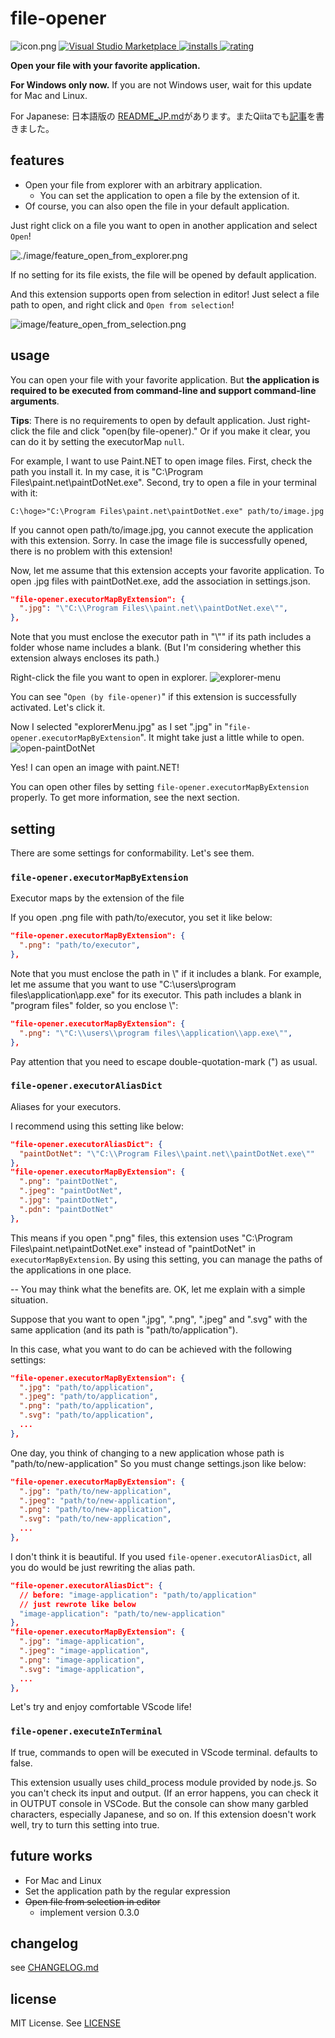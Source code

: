 # file-opener

![icon.png](image/icon.png)
[![Visual Studio Marketplace](https://vsmarketplacebadge.apphb.com/version/Take-Me1010.file-opener.svg) ![installs](https://vsmarketplacebadge.apphb.com/installs/Take-Me1010.file-opener.svg) ![rating](https://vsmarketplacebadge.apphb.com/rating/Take-Me1010.file-opener.svg)](https://marketplace.visualstudio.com/items?itemName=Take-Me1010.file-opener)

**Open your file with your favorite application.**

**For Windows only now.**
If you are not Windows user, wait for this update for Mac and Linux.

For Japanese: 日本語版の [README_JP.md](README_JP.md)があります。またQiitaでも[記事](https://qiita.com/take_me/items/eae56d8bf1fe05db05a0)を書きました。

## features

- Open your file from explorer with an arbitrary application.
  - You can set the application to open a file by the extension of it.
- Of course, you can also open the file in your default application.

Just right click on a file you want to open in another application and select `Open`!

![./image/feature_open_from_explorer.png](./image/feature_open_from_explorer.png)

If no setting for its file exists, the file will be opened by default application.

And this extension supports open from selection in editor!
Just select a file path to open, and right click and `Open from selection`!

![image/feature_open_from_selection.png](image/feature_open_from_selection.png)

## usage

You can open your file with your favorite application.
But **the application is required to be executed from command-line and support command-line arguments**.


**Tips**:
There is no requirements to open by default application.
Just right-click the file and click "open(by file-opener)."
Or if you make it clear, you can do it by setting the executorMap `null`.


For example, I want to use Paint.NET to open image files.
First, check the path you install it. In my case, it is "C:\Program Files\paint.net\paintDotNet.exe".
Second, try to open a file in your terminal with it:

```
C:\hoge>"C:\Program Files\paint.net\paintDotNet.exe" path/to/image.jpg
```

If you cannot open path/to/image.jpg, you cannot execute the application with this extension. Sorry.
In case the image file is successfully opened, there is no problem with this extension!

Now, let me assume that this extension accepts your favorite application.
To open .jpg files with paintDotNet.exe, add the association in settings.json.

```settings.json
"file-opener.executorMapByExtension": {
  ".jpg": "\"C:\\Program Files\\paint.net\\paintDotNet.exe\"",
},
```

Note that you must enclose the executor path in "\\"" if its path includes a folder whose name includes a blank.
(But I'm considering whether this extension always encloses its path.)

Right-click the file you want to open in explorer.
![explorer-menu](./image/explorerMenu.jpg)

You can see "`Open (by file-opener)`" if this extension is successfully activated.
Let's click it.

Now I selected "explorerMenu.jpg" as I set ".jpg" in "`file-opener.executorMapByExtension`".
It might take just a little while to open.
![open-paintDotNet](./image/open-example.jpg)

Yes! I can open an image with paint.NET!

You can open other files by setting `file-opener.executorMapByExtension` properly. To get more information, see the next section.


## setting

There are some settings for conformability.
Let's see them.

### `file-opener.executorMapByExtension`

Executor maps by the extension of the file

If you open .png file with path/to/executor, you set it like below:

```settings.json
"file-opener.executorMapByExtension": {
  ".png": "path/to/executor",
},
```

Note that you must enclose the path in \\" if it includes a blank.
For example, let me assume that you want to use "C:\\users\\program files\\application\\app.exe" for its executor.
This path includes a blank in "program files" folder, so you enclose \\":

```settings.json
"file-opener.executorMapByExtension": {
  ".png": "\"C:\\users\\program files\\application\\app.exe\"",
},
```

Pay attention that you need to escape double-quotation-mark (") as usual.

### `file-opener.executorAliasDict`

Aliases for your executors.

I recommend using this setting like below:

```settings.json
"file-opener.executorAliasDict": {
  "paintDotNet": "\"C:\\Program Files\\paint.net\\paintDotNet.exe\""
},
"file-opener.executorMapByExtension": {
  ".png": "paintDotNet",
  ".jpeg": "paintDotNet",
  ".jpg": "paintDotNet",
  ".pdn": "paintDotNet"
},
```

This means if you open ".png" files, this extension uses "C:\\Program Files\\paint.net\\paintDotNet.exe" instead of "paintDotNet" in `executorMapByExtension`.
By using this setting, you can manage the paths of the applications in one place.

-- You may think what the benefits are.
OK, let me explain with a simple situation.

Suppose that you want to open ".jpg", ".png", ".jpeg" and ".svg" with the same application (and its path is "path/to/application").

In this case, what you want to do can be achieved with the following settings:

```settings.json
"file-opener.executorMapByExtension": {
  ".jpg": "path/to/application",
  ".jpeg": "path/to/application",
  ".png": "path/to/application",
  ".svg": "path/to/application",
  ...
},
```

One day, you think of changing to a new application whose path is "path/to/new-application"
So you must change settings.json like below:

```settings.json
"file-opener.executorMapByExtension": {
  ".jpg": "path/to/new-application",
  ".jpeg": "path/to/new-application",
  ".png": "path/to/new-application",
  ".svg": "path/to/new-application",
  ...
},
```

I don't think it is beautiful.
If you used `file-opener.executorAliasDict`, all you do would be just rewriting the alias path.
```settings.json
"file-opener.executorAliasDict": {
  // before: "image-application": "path/to/application"
  // just rewrote like below
  "image-application": "path/to/new-application"
},
"file-opener.executorMapByExtension": {
  ".jpg": "image-application",
  ".jpeg": "image-application",
  ".png": "image-application",
  ".svg": "image-application",
  ...
},
```

Let's try and enjoy comfortable VScode life!

### `file-opener.executeInTerminal`

If true, commands to open will be executed in VScode terminal.
defaults to false.

This extension usually uses child_process module provided by node.js.
So you can't check its input and output.
(If an error happens, you can check it in OUTPUT console in VSCode. But the console can show many garbled characters, especially Japanese, and so on.
If this extension doesn't work well, try to turn this setting into true.

## future works

- For Mac and Linux
- Set the application path by the regular expression
- ~~Open file from selection in editor~~
  - implement version 0.3.0

## changelog

see [CHANGELOG.md](./CHANGELOG.md)

## license

MIT License. See [LICENSE](LICENSE)
